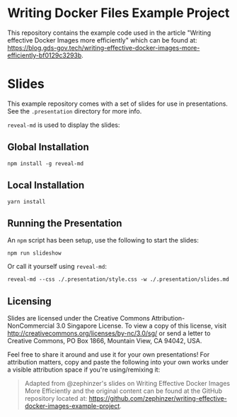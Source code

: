 # Writing Docker Files Example Project

This repository contains the example code used in the article "Writing effective Docker Images more efficiently" which can be found at: https://blog.gds-gov.tech/writing-effective-docker-images-more-efficiently-bf0129c3293b.

# Slides

This example repository comes with a set of slides for use in presentations. See the `.presentation` directory for more info.

`reveal-md` is used to display the slides:

## Global Installation
```
npm install -g reveal-md
```

## Local Installation
```
yarn install
```

## Running the Presentation

An `npm` script has been setup, use the following to start the slides:

```
npm run slideshow
```

Or call it yourself using `reveal-md`:

```
reveal-md --css ./.presentation/style.css -w ./.presentation/slides.md
```

## Licensing

Slides are licensed under the Creative Commons Attribution-NonCommercial 3.0 Singapore License. To view a copy of this license, visit http://creativecommons.org/licenses/by-nc/3.0/sg/ or send a letter to Creative Commons, PO Box 1866, Mountain View, CA 94042, USA.

Feel free to share it around and use it for your own presentations! For attribution matters, copy and paste the following into your own works under a visible attribution space if you're using/remixing it:

> Adapted from @zephinzer's slides on Writing Effective Docker Images More Efficiently and the original content can be found at the GitHub repository located at: https://github.com/zephinzer/writing-effective-docker-images-example-project. 
